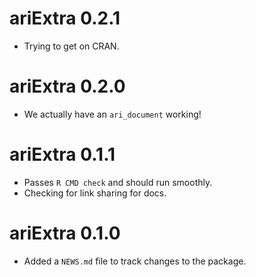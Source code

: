 # ariExtra 0.2.1

* Trying to get on CRAN.

# ariExtra 0.2.0

* We actually have an `ari_document` working!

# ariExtra 0.1.1

* Passes `R CMD check` and should run smoothly.
* Checking for link sharing for docs.

# ariExtra 0.1.0

* Added a `NEWS.md` file to track changes to the package.
